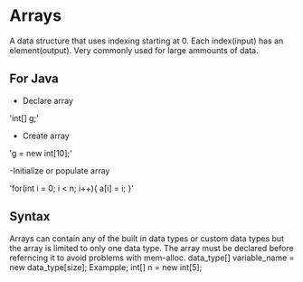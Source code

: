# Arrays

A data structure that uses indexing starting at 0. Each index(input) has an element(output). Very commonly used for large ammounts of data. 

## For Java
- Declare array

'int[] g;'

- Create array

'g = new int[10];'

-Initialize or populate array

'for(int i = 0; i < n; i++){
a[i] = i;
}'
 
## Syntax 
Arrays can contain any of the built in data types or custom data types but the array is limited to only one data type. The array must be declared before referncing it to avoid problems with mem-alloc.
data_type[] variable_name = new data_type[size];
Exampple;
int[] n = new int[5];
